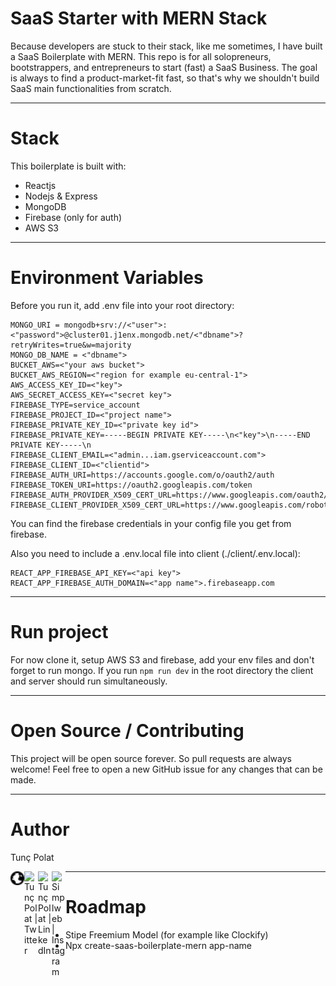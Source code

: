 # SaaS Starter with MERN Stack

Because developers are stuck to their stack, like me sometimes, I have built a SaaS Boilerplate with MERN. This repo is for all solopreneurs, bootstrappers, and entrepreneurs to start (fast) a SaaS Business. The goal is always to find a product-market-fit fast, so that's why we shouldn't build SaaS main functionalities from scratch.

---

# Stack

This boilerplate is built with:

- Reactjs
- Nodejs & Express
- MongoDB
- Firebase (only for auth)
- AWS S3

---

# Environment Variables

Before you run it, add .env file into your root directory:

```
MONGO_URI = mongodb+srv://<"user">:<"password">@cluster01.j1enx.mongodb.net/<"dbname">?retryWrites=true&w=majority
MONGO_DB_NAME = <"dbname">
BUCKET_AWS=<"your aws bucket">
BUCKET_AWS_REGION=<"region for example eu-central-1">
AWS_ACCESS_KEY_ID=<"key">
AWS_SECRET_ACCESS_KEY=<"secret key">
FIREBASE_TYPE=service_account
FIREBASE_PROJECT_ID=<"project name">
FIREBASE_PRIVATE_KEY_ID=<"private key id">
FIREBASE_PRIVATE_KEY=-----BEGIN PRIVATE KEY-----\n<"key">\n-----END PRIVATE KEY-----\n
FIREBASE_CLIENT_EMAIL=<"admin...iam.gserviceaccount.com">
FIREBASE_CLIENT_ID=<"clientid">
FIREBASE_AUTH_URI=https://accounts.google.com/o/oauth2/auth
FIREBASE_TOKEN_URI=https://oauth2.googleapis.com/token
FIREBASE_AUTH_PROVIDER_X509_CERT_URL=https://www.googleapis.com/oauth2/v1/certs
FIREBASE_CLIENT_PROVIDER_X509_CERT_URL=https://www.googleapis.com/robot/v1/metadata/x509/<"admin...iam.gserviceaccount.com">
```

You can find the firebase credentials in your config file you get from firebase.

Also you need to include a .env.local file into client (./client/.env.local):

```
REACT_APP_FIREBASE_API_KEY=<"api key">
REACT_APP_FIREBASE_AUTH_DOMAIN=<"app name">.firebaseapp.com
```

---

# Run project

For now clone it, setup AWS S3 and firebase, add your env files and don't forget to run mongo.
If you run `npm run dev` in the root directory the client and server should run simultaneously.

---

# Open Source / Contributing

This project will be open source forever. So pull requests are always welcome! Feel free to open a new GitHub issue for any changes that can be made.

---

# Author

Tunç Polat

[<img align="left" alt="www.simplweb.ch" width="22px" src="https://raw.githubusercontent.com/iconic/open-iconic/master/svg/globe.svg" />][website]
[<img align="left" alt="Tunç Polat | Twitter" width="22px" src="https://cdn.jsdelivr.net/npm/simple-icons@v3/icons/twitter.svg" />][twitter]
[<img align="left" alt="Tunç Polat | LinkedIn" width="22px" src="https://cdn.jsdelivr.net/npm/simple-icons@v3/icons/linkedin.svg" />][linkedin]
[<img align="left" alt="Simplweb | Instagram" width="22px" src="https://cdn.jsdelivr.net/npm/simple-icons@v3/icons/instagram.svg" />][instagram]

---

# Roadmap

- Stipe Freemium Model (for example like Clockify)
- Npx create-saas-boilerplate-mern app-name

[website]: https://www.simplweb.ch
[twitter]: https://twitter.com/TunPolat9
[instagram]: https://www.instagram.com/simplwebbasel/
[linkedin]: https://www.linkedin.com/in/tun%C3%A7-polat-b8203a116/

